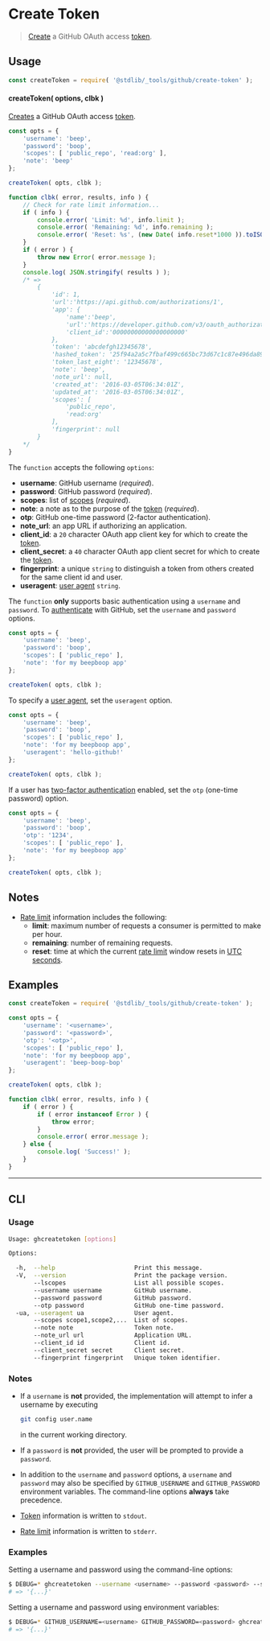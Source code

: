 <!--

@license Apache-2.0

Copyright (c) 2021 The Stdlib Authors.

Licensed under the Apache License, Version 2.0 (the "License");
you may not use this file except in compliance with the License.
You may obtain a copy of the License at

   http://www.apache.org/licenses/LICENSE-2.0

Unless required by applicable law or agreed to in writing, software
distributed under the License is distributed on an "AS IS" BASIS,
WITHOUT WARRANTIES OR CONDITIONS OF ANY KIND, either express or implied.
See the License for the specific language governing permissions and
limitations under the License.

-->

# Create Token

> [Create][github-create-token] a GitHub OAuth access [token][github-token].

<!-- Section to include introductory text. Make sure to keep an empty line after the intro `section` element and another before the `/section` close. -->

<section class="intro">

</section>

<!-- /.intro -->

<!-- Package usage documentation. -->

<section class="usage">

## Usage

```javascript
const createToken = require( '@stdlib/_tools/github/create-token' );
```

<a name="create-token"></a>

#### createToken( options, clbk )

[Creates][github-create-token] a GitHub OAuth access [token][github-token].

<!-- run-disable -->

```javascript
const opts = {
    'username': 'beep',
    'password': 'boop',
    'scopes': [ 'public_repo', 'read:org' ],
    'note': 'beep'
};

createToken( opts, clbk );

function clbk( error, results, info ) {
    // Check for rate limit information...
    if ( info ) {
        console.error( 'Limit: %d', info.limit );
        console.error( 'Remaining: %d', info.remaining );
        console.error( 'Reset: %s', (new Date( info.reset*1000 )).toISOString() );
    }
    if ( error ) {
        throw new Error( error.message );
    }
    console.log( JSON.stringify( results ) );
    /* =>
        {
            'id': 1,
            'url':'https://api.github.com/authorizations/1',
            'app': {
                'name':'beep',
                'url':'https://developer.github.com/v3/oauth_authorizations/',
                'client_id':'00000000000000000000'
            },
            'token': 'abcdefgh12345678',
            'hashed_token': '25f94a2a5c7fbaf499c665bc73d67c1c87e496da8985131633ee0a95819db2e8',
            'token_last_eight': '12345678',
            'note': 'beep',
            'note_url': null,
            'created_at': '2016-03-05T06:34:01Z',
            'updated_at': '2016-03-05T06:34:01Z',
            'scopes': [
                'public_repo',
                'read:org'
            ],
            'fingerprint': null
        }
    */
}
```

The `function` accepts the following `options`:

-   **username**: GitHub username (_required_).
-   **password**: GitHub password (_required_).
-   **scopes**: list of [scopes][github-scopes] (_required_).
-   **note**: a note as to the purpose of the [token][github-token] (_required_).
-   **otp**: GitHub one-time password (2-factor authentication).
-   **note_url**: an app URL if authorizing an application.
-   **client_id**: a `20` character OAuth app client key for which to create the [token][github-token].
-   **client_secret**: a `40` character OAuth app client secret for which to create the [token][github-token].
-   **fingerprint**: a unique `string` to distinguish a token from others created for the same client id and user.
-   **useragent**: [user agent][github-user-agent] `string`.

The `function` **only** supports basic authentication using a `username` and `password`. To [authenticate][github-oauth2] with GitHub, set the `username` and `password` options.

<!-- run-disable -->

```javascript
const opts = {
    'username': 'beep',
    'password': 'boop',
    'scopes': [ 'public_repo' ],
    'note': 'for my beepboop app'
};

createToken( opts, clbk );
```

To specify a [user agent][github-user-agent], set the `useragent` option.

<!-- run-disable -->

```javascript
const opts = {
    'username': 'beep',
    'password': 'boop',
    'scopes': [ 'public_repo' ],
    'note': 'for my beepboop app',
    'useragent': 'hello-github!'
};

createToken( opts, clbk );
```

If a user has [two-factor authentication][github-two-factor] enabled, set the `otp` (one-time password) option.

<!-- run-disable -->

```javascript
const opts = {
    'username': 'beep',
    'password': 'boop',
    'otp': '1234',
    'scopes': [ 'public_repo' ],
    'note': 'for my beepboop app'
};

createToken( opts, clbk );
```

</section>

<!-- /.usage -->

<!-- Package usage notes. Make sure to keep an empty line after the `section` element and another before the `/section` close. -->

<section class="notes">

## Notes

-   [Rate limit][github-rate-limit] information includes the following:
    -   **limit**: maximum number of requests a consumer is permitted to make per hour.
    -   **remaining**: number of remaining requests.
    -   **reset**: time at which the current [rate limit][github-rate-limit] window resets in [UTC seconds][unix-time].

</section>

<!-- /.notes -->

<!-- Package usage examples. -->

<section class="examples">

## Examples

```javascript
const createToken = require( '@stdlib/_tools/github/create-token' );

const opts = {
    'username': '<username>',
    'password': '<password>',
    'otp': '<otp>',
    'scopes': [ 'public_repo' ],
    'note': 'for my beepboop app',
    'useragent': 'beep-boop-bop'
};

createToken( opts, clbk );

function clbk( error, results, info ) {
    if ( error ) {
        if ( error instanceof Error ) {
            throw error;
        }
        console.error( error.message );
    } else {
        console.log( 'Success!' );
    }
}
```

</section>

<!-- /.examples -->

<!-- Section for describing a command-line interface. -->

* * *

<section class="cli">

## CLI

<!-- CLI usage documentation. -->

<section class="usage">

### Usage

```bash
Usage: ghcreatetoken [options]

Options:

  -h,  --help                      Print this message.
  -V,  --version                   Print the package version.
       --lscopes                   List all possible scopes.
       --username username         GitHub username.
       --password password         GitHub password.
       --otp password              GitHub one-time password.
  -ua, --useragent ua              User agent.
       --scopes scope1,scope2,...  List of scopes.
       --note note                 Token note.
       --note_url url              Application URL.
       --client_id id              Client id.
       --client_secret secret      Client secret.
       --fingerprint fingerprint   Unique token identifier.
```

</section>

<!-- /.usage -->

<!-- CLI usage notes. Make sure to keep an empty line after the `section` element and another before the `/section` close. -->

<section class="notes">

### Notes

-   If a `username` is **not** provided, the implementation will attempt to infer a username by executing

    <!-- run-disable -->

    ```bash
    git config user.name
    ```

    in the current working directory.

-   If a `password` is **not** provided, the user will be prompted to provide a `password`.

-   In addition to the `username` and `password` options, a `username` and `password` may also be specified by `GITHUB_USERNAME` and `GITHUB_PASSWORD` environment variables. The command-line options **always** take precedence.

-   [Token][github-token] information is written to `stdout`.

-   [Rate limit][github-rate-limit] information is written to `stderr`.

</section>

<!-- /.notes -->

<!-- CLI usage examples. -->

<section class="examples">

### Examples

Setting a username and password using the command-line options:

<!-- run-disable -->

```bash
$ DEBUG=* ghcreatetoken --username <username> --password <password> --scopes=read_org,repo_status --note 'for my beepboop app'
# => '{...}'
```

Setting a username and password using environment variables:

<!-- run-disable -->

```bash
$ DEBUG=* GITHUB_USERNAME=<username> GITHUB_PASSWORD=<password> ghcreatetoken --scopes=read_org,repo_status --note 'for my beepboop app'
# => '{...}'
```

</section>

<!-- /.examples -->

</section>

<!-- /.cli -->

<!-- Section to include cited references. If references are included, add a horizontal rule *before* the section. Make sure to keep an empty line after the `section` element and another before the `/section` close. -->

<section class="references">

</section>

<!-- /.references -->

<!-- Section for related `stdlib` packages. Do not manually edit this section, as it is automatically populated. -->

<section class="related">

</section>

<!-- /.related -->

<!-- Section for all links. Make sure to keep an empty line after the `section` element and another before the `/section` close. -->

<section class="links">

[unix-time]: https://en.wikipedia.org/wiki/Unix_time

[github-token]: https://github.com/settings/tokens/new

[github-oauth2]: https://developer.github.com/v3/#oauth2-token-sent-in-a-header

[github-user-agent]: https://developer.github.com/v3/#user-agent-required

[github-rate-limit]: https://developer.github.com/v3/rate_limit/

[github-create-token]: https://developer.github.com/v3/oauth_authorizations/#create-a-new-authorization

[github-two-factor]: https://help.github.com/articles/about-two-factor-authentication/

[github-scopes]: https://developer.github.com/v3/oauth/#scopes

</section>

<!-- /.links -->
